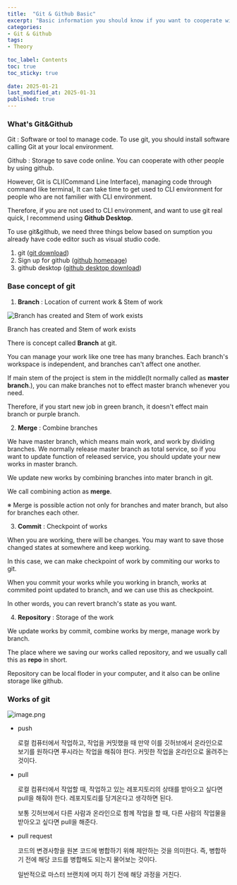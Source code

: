 ```yaml
---
title:  "Git & Github Basic"
excerpt: "Basic information you should know if you want to cooperate with co-workers"
categories: 
- Git & Github
tags:
- Theory
 
toc_label: Contents
toc: true
toc_sticky: true
 
date: 2025-01-21
last_modified_at: 2025-01-31
published: true
---
```


### What's Git&Github

Git : Software or tool to manage code. To use git, you should install software calling Git at your local environment.

Github : Storage to save code online. You can cooperate with other people by using github. 

However, Git is CLI(Command Line Interface), managing code through command like terminal, It can take time to get used to CLI environment for people who are not familier with CLI environment.

Therefore, if you are not used to CLI environment, and want to use git real quick, I recommend using **Github Desktop**.

To use git&github, we need three things below based on sumption you already have code editor such as visual studio code.

1. git ([git download](https://git-scm.com/downloads))
2. Sign up for github ([github homepage](https://github.com/github))
3. github desktop ([github desktop download](https://desktop.github.com/))

### Base concept of git 

1. **Branch** : Location of current work & Stem of work

![Branch has created and Stem of work exists ](https://prod-files-secure.s3.us-west-2.amazonaws.com/8a656925-fc0e-4de1-9947-61a6517e8bb1/b1a63d6c-f42d-4510-8cea-b31d72fd206d/image.png)

Branch has created and Stem of work exists 

There is concept called **Branch** at git.

You can manage your work like one tree has many branches. Each branch's workspace is independent, and branches can't affect one another.

If main stem of the project is stem in the middle(It normally called as **master branch**.), you can make branches not to effect master branch whenever you need. 

Therefore, if you start new job in green branch, it doesn't effect main branch or purple branch. 


2. **Merge** : Combine branches  

We have master branch, which means main work, and work by dividing branches. We normally release master branch as total service, so if you want to update function of released service, you should update your new works in master branch.

We update new works by combining branches into mater branch in git.

We call combining action as **merge**. 

※ Merge is possible action not only for branches and mater branch, but also for branches each other.

3. **Commit** : Checkpoint of works  

When you are working, there will be changes. You may want to save those changed states at somewhere and keep working.

In this case, we can make checkpoint of work by commiting our works to git.

When you commit your works while you working in branch, works at commited point updated to branch, and we can use this as checkpoint. 

In other words, you can revert branch's state as you want.

4. **Repository** : Storage of the work 

We update works by commit, combine works by merge, manage work by branch.

The place where we saving our works called repository, and we usually call this as **repo** in short.

Repository can be local floder in your computer, and it also can be online storage like github.

### Works of git 

![image.png](https://prod-files-secure.s3.us-west-2.amazonaws.com/8a656925-fc0e-4de1-9947-61a6517e8bb1/abe2631e-d382-4925-87f1-499defb88654/image.png)

- push
    
    로컬 컴퓨터에서 작업하고, 작업을 커밋했을 때 만약 이를 깃허브에서 온라인으로 보기를 원하다면 푸시라는 작업을 해줘야 한다. 커밋한 작업을 온라인으로 올려주는 것이다. 
    
- pull
    
    로컬 컴퓨터에서 작업할 때, 작업하고 있는 레포지토리의 상태를 받아오고 싶다면 pull을 해줘야 한다. 레포지토리를 당겨온다고 생각하면 된다.
    
    보통 깃허브에서 다른 사람과 온라인으로 함께 작업을 할 때, 다른 사람의 작업물을 받아오고 싶다면 pull을 해준다. 
    
- pull request
    
    코드의 변경사항을 원본 코드에 병합하기 위해 제안하는 것을 의미한다. 즉, 병합하기 전에 해당 코드를 병합해도 되는지 물어보는 것이다. 
    
    일반적으로 마스터 브랜치에 머지 하기 전에 해당 과정을 거친다.
